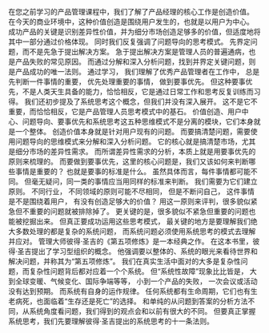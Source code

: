 在您之前学习的产品管理课程中，我们了解了产品经理的核心工作是创造价值。
在今天的商业环境中，这种价值创造是围绕用户发生的，也就是以用户为中心。
成功产品的关键是识别差异性价值，并为细分市场创造足够多的价值，但适度地将其中一部分通过价格体现。
同时我们反复强调了问题导向的思考模式。
先界定问题，而不是先急于提出解决方案。
急于提出解决方案是管理人员的普遍通病，也是产品失败的常见原因。
而通过分解和深入分析问题，找到并界定关键问题，则是产品成功的唯一法则。
通过学习，
我们理解了优秀产品管理者在工作中，
总是先判断一件事情的重要，
优先处理重要的事情，
做到要事优先。
但这种要事优先，不是人类天生具备的能力，恰恰相反，它是通过日常工作和思考反复训练而习得。
我们还初步提及了系统思考这个概念，但我们并没有深入展开。
这不是它不重要，而恰恰相反，它是产品管理人员思考模式中的基石。
价值创造、用户中心、问题导向、要事优先和系统思考这五种思维模式不是分离的模块，它们本身就是一个整体。
创造价值本身就是针对用户现有的问题。
而要搞清楚问题，需要使用问题导向的思维模式来分解和深入分析问题。
它的核心就是搞清楚市场，尤其是细分市场的差异性需求。
而所谓差异性需求的分析，本质上就是用要事优先的原则来梳理的。
而要做到要事优先，这里的核心问题是，我们又该如何来判断哪些事情是重要的？
也就是要事的标准是什么。
虽然具体而言，每件事情都可能不同。
但毫无疑问，同一类的事情应当用同样的标准来判断。
我们需要为它们建立原则。
不同行业，
不同领域的原则可能不尽相同，
但是不断问自己，
这件事情是不是围绕着用户，
有没有创造足够大的价值？
用这一原则来评判，很多貌似紧急但不重要的问题就被排除掉了。
更关键的是，很多貌似不紧急但重要的问题也能被挖掘出来。
但真正要成功运用这些思考模式，
最关键的地方是要理解我们绝大多数处理的都是复杂的系统问题，
而系统问题必须使用系统思考的模式去理解并应对。
管理大师彼得·圣吉的《第五项修炼》是一本经典之作。
在这本书里，彼得·圣吉提出了学习型组织的概念。
他强调要以整体的、系统的眼光来看待世界和解决问题，并称其为“第五项修炼”。
我们在真实生活中面对的大多是复杂性问题，而复杂性问题背后都对应着一个个系统。
但“系统性故障”现象比比皆是，
大到全球变暖、气候变化、国际争端等等，
小到一个产品的失败，
一次会议或活动没有达到预期。
而系统有自身的运作规律。
任何系统都有生命周期，它们也有生老病死，也面临着“生存还是死亡”的选择。
和单纯的从问题到答案的分析方法不同，从系统角度看问题，我们得到的观点会和以前有很大的不同。
但要真正掌握系统思考，我们先要理解彼得·圣吉提出的系统思考的十一条法则。
